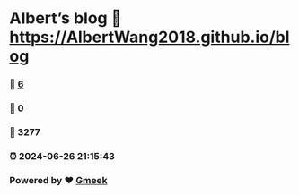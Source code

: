 # Albert’s blog :link: https://AlbertWang2018.github.io/blog 
### :page_facing_up: [6](https://AlbertWang2018.github.io/blog/tag.html) 
### :speech_balloon: 0 
### :hibiscus: 3277 
### :alarm_clock: 2024-06-26 21:15:43 
### Powered by :heart: [Gmeek](https://github.com/Meekdai/Gmeek)
